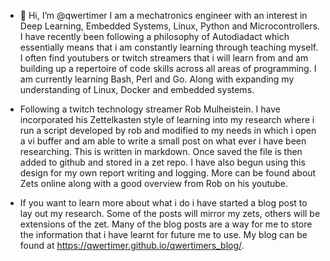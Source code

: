- 👋 Hi, I’m @qwertimer
I am a mechatronics engineer with an interest in Deep Learning, Embedded Systems, Linux, Python and Microcontrollers. I have recently been following a philosophy of Autodiadact which essentially means that i am constantly learning through teaching myself. I often find youtubers or twitch streamers that i will learn from and am building up a repertoire of code skills across all areas of programming. I am currently learning Bash, Perl and Go. Along with expanding my understanding of Linux, Docker and embedded systems. 

- Following a twitch technology streamer Rob Mulheistein. I have incorporated his Zettelkasten style of learning into my research where i run a script developed by rob and modified to my needs in which i open a vi buffer and am able to write a small post on what ever i have been researching. This is written in markdown. Once saved the file is then added to github and stored in a zet repo. I have also begun using this design for my own report writing and logging. More can be found about Zets online along with a good overview from Rob on his youtube.

- If you want to learn more about what i do i have started a blog post to lay out my research. Some of the posts will mirror my zets, others will be extensions of the zet. Many of the blog posts are a way for me to store the information that i have learnt for future me to use. My blog can be found at https://qwertimer.github.io/qwertimers_blog/. 




